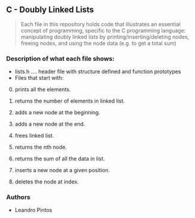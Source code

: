 ## C - Doubly Linked Lists
> Each file in this repository holds code that illustrates an essential concept of programming,
> specific to the C programming language: manipulating doubly linked lists by printing/inserting/deleting nodes,
> freeing nodes, and using the node data (e.g. to get a total sum)

### Description of what each file shows:
* lists.h .... header file with structure defined and function prototypes
* Files that start with:
0. prints all the elements.

1. returns the number of elements in linked list.

2. adds a new node at the beginning.

3. adds a new node at the end.

4. frees linked list.

5. returns the nth node.

6. returns the sum of all the data in list.

7. inserts a new node at a given position.

8. deletes the node at index.

### Authors
* Leandro Pintos

